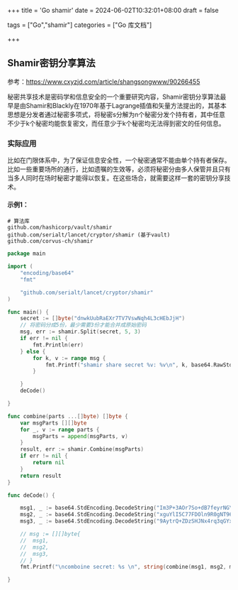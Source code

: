+++
title = 'Go shamir'
date = 2024-06-02T10:32:01+08:00
draft = false

tags = ["Go","shamir"]
categories = ["Go 库文档"]

+++
## Shamir密钥分享算法

参考：https://www.cxyzjd.com/article/shangsongwww/90266455

秘密共享技术是密码学和信息安全的一个重要研究内容，Shamir密钥分享算法最早是由Shamir和Blackly在1970年基于Lagrange插值和矢量方法提出的，其基本思想是分发者通过秘密多项式，将秘密s分解为n个秘密分发个持有者，其中任意不少于k个秘密均能恢复密文，而任意少于k个秘密均无法得到密文的任何信息。



### 实际应用

比如在门限体系中，为了保证信息安全性，一个秘密通常不能由单个持有者保存。比如一些重要场所的通行，比如遗嘱的生效等，必须将秘密分由多人保管并且只有当多人同时在场时秘密才能得以恢复。在这些场合，就需要这样一套的密钥分享技术。



#### 示例1：

```shell
# 算法库
github.com/hashicorp/vault/shamir
github.com/serialt/lancet/cryptor/shamir (基于vault)
github.com/corvus-ch/shamir
```

```go
package main

import (
	"encoding/base64"
	"fmt"

	"github.com/serialt/lancet/cryptor/shamir"
)

func main() {
	secret := []byte("dnwkUubRaEXr7TV7VswNqh4L3cHEbJjH")
	// 将密码分成5份，最少需要3份才能合并成原始密码
	msg, err := shamir.Split(secret, 5, 3)
	if err != nil {
		fmt.Println(err)
	} else {
		for k, v := range msg {
			fmt.Printf("shamir share secret %v: %v\n", k, base64.RawStdEncoding.EncodeToString(v))
		}

	}
	deCode()

}

func combine(parts ...[]byte) []byte {
	var msgParts [][]byte
	for _, v := range parts {
		msgParts = append(msgParts, v)
	}
	result, err := shamir.Combine(msgParts)
	if err != nil {
		return nil
	}
	return result
}

func deCode() {

	msg1, _ := base64.StdEncoding.DecodeString("Im3P+3AOr7So+dB7feyrNGY0lAeT1Ou3I3Rn0PmWN5Ad")
	msg2, _ := base64.StdEncoding.DecodeString("xguYlI5C77FDOln9R0gNT963V9B+RR12C7RlQVcSfCWX")
	msg3, _ := base64.StdEncoding.DecodeString("9AytrQ+ZDzSHJNx4rq3qGYxKeM/bcBclWiCwZYqdUlC8")

	// msg := [][]byte{
	// 	msg1,
	// 	msg2,
	// 	msg3,
	// }
	fmt.Printf("\ncomboine secret: %s \n", string(combine(msg1, msg2, msg3)))

}

```



